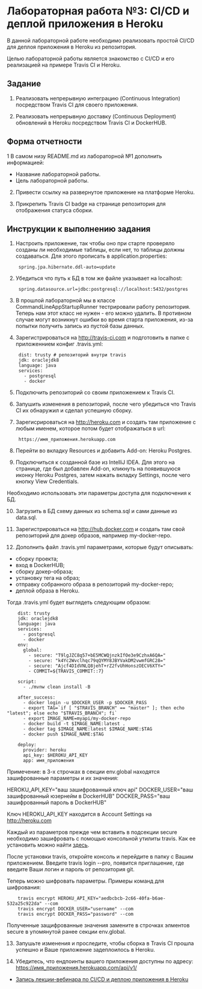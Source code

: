 # Лабораторная работа №3: CI/CD и деплой приложения в Heroku

В данной лабораторной работе необходимо реализовать простой CI/CD для деплоя приложения в Heroku из репозитория.

Целью лабораторной работы является знакомство с CI/CD и его реализацией на примере Travis CI и Heroku. 

## Задание

1. Реализовать непрерывную интеграцию (Continuous Integration) посредством Travis CI для своего приложения.

2. Реализовать непрерывную доставку (Continuous Deployment) обновлений в Heroku посредством Travis CI и DockerHUB. 

## Форма отчетности

1 В самом низу README.md из лабораторной №1 дополнить информацией:
* Название лабораторной работы.
* Цель лабораторной работы.

2. Привести ссылку на развернутое приложение на платформе Heroku.

3. Прикрепить Travis CI badge на странице репозитория для отображения статуса сборки.

## Инструкции к выполнению задания

1. Настроить приложение, так чтобы оно при старте проверяло созданы ли необходимые таблицы, если нет, то таблицы должны создаваться. Для этого прописать в application.properties:

        spring.jpa.hibernate.ddl-auto=update

2. Убедиться что путь к БД в том же файле указывает на localhost:

        spring.datasource.url=jdbc:postgresql://localhost:5432/postgres

3. В прошлой лабораторной мы в классе CommandLineAppStartupRunner тестрировали работу репозитория. Теперь нам этот класс не нужен - его можно удалить. В противном случае могут возникнут ошибки во время старта приложения, из-за попытки получить запись из пустой базы данных.

4. Зарегистрироваться на http://travis-ci.com и подготовить в папке с приложеннием конфиг .travis.yml:

        dist: trusty # репозиторий внутри travis
        jdk: oraclejdk8
        language: java
        services:
          - postgresql
          - docker

5. Подключить репозиторий со своим приложением к Travis CI.

6. Запушить изменения в репозиторий, после чего убедиться что Travis CI их обнаружил и сделал успешную сборку.

7. Зарегисрироваться на http://heroku.com и создать там приложение с любым именем, которое потом будет отображаться в url: 

        https://имя_приложения.herokuapp.com

8. Перейти во вкладку Resources и добавить Add-on: Heroku Postgres.

9. Подключиться к созданной базе из IntelliJ IDEA. Для этого на странице, где был добавлен Add-on, кликнуть на появившуюся иконку Heroku Postgres, затем нажать вкладку Settings, после чего кнопку View Credentials.

Необходимо использовать эти параметры доступа для подключения к БД.

10. Загрузить в БД схему данных из schema.sql и сами данные из data.sql.

11. Зарегистрироваться на http://hub.docker.com и создать там свой репозиторий для докер образов, например my-docker-repo.

12. Дополнить файл .travis.yml параметрами, которые будут описывать:

* сборку проекта;
* вход в DockerHUB;
* сборку докер-образа;
* установку тега на образ;
* отправку собранного образа в репозиторий my-docker-repo;
* деплой образа в Heroku.

Тогда .travis.yml будет выглядеть следующим образом:

        dist: trusty
        jdk: oraclejdk8
        language: java
        services:
          - postgresql
          - docker
        env:
          global:
            - secure: "T9lgJZC8q57+bE5MCWQjnzkIfOe3e9CzhxA6QA="
            - secure: "k4Yc2Wvclhqc79qQYMY8JBYVakDM2vwmfGRC28="
            - secure: "Ajcf4DIdVNLQ8jehT+rZ2fvUhHonszOECV6XTY="
            - COMMIT=${TRAVIS_COMMIT::7}
        
        script:
          - ./mvnw clean install -B
        
        after_success:
          - docker login -u $DOCKER_USER -p $DOCKER_PASS
          - export TAG=`if [ "$TRAVIS_BRANCH" == "master" ]; then echo "latest"; else echo "$TRAVIS_BRANCH"; fi`
          - export IMAGE_NAME=myapi/my-docker-repo
          - docker build -t $IMAGE_NAME:latest .
          - docker tag $IMAGE_NAME:latest $IMAGE_NAME:$TAG
          - docker push $IMAGE_NAME:$TAG
        
        deploy:
          provider: heroku
          api_key: $HEROKU_API_KEY
          app: имя_приложения

Примечение: в 3-х строчках в секции env.global находятся зашифрованные параметры и их значения:

HEROKU_API_KEY="ваш зашифрованный ключ api"
DOCKER_USER="ваш зашифрованный юзернейм в DockerHUB"
DOCKER_PASS="ваш зашифрованный пароль в DockerHUB"

Ключ HEROKU_API_KEY находится в Account Settings на http://heroku.com

Каждый из параметров прежде чем вставить в подсекции secure необходимо зашифровать с помощью консольной утилиты travis. Как ее установить можно найти [здесь](https://github.com/travis-ci/travis.rb#installation).

После установки travis, откройте консоль и перейдите в папку с Вашим приложением. Введите travis login --pro, появится приглашение, где введите Ваши логин и пароль от репозитория git.

Теперь можно шифровать параметры. Примеры команд для шифрования:

        travis encrypt HEROKU_API_KEY="aedbcbcb-2c66-40fa-b6ae-532a25c922da" --com
        travis encrypt DOCKER_USER="username" --com
        travis encrypt DOCKER_PASS="password" --com

Полученные защифрованные значения замените в строчках элментов secure в упомянутой ранее секции env.global.

13. Запушьте изменения и проследите, чтобы сборка в Travis CI прошла успешно и Ваше приложение задеплоилось в Heroku.

14. Убедитесь, что ендпоинты вашего приложения доступны по адресу: https://имя_приложения.herokuapp.com/api/v1/

* [Запись лекции-вебинара по CI/CD и деплою приложения в Heroku](https://drive.google.com/file/d/19PBW9EVw_1WG2PX9-rH6Pv00nhkSSBRY/view?usp=sharing)
